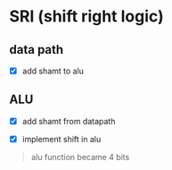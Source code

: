 # SRl (shift right logic)

## data path

- [x] add shamt to alu


## ALU

- [x] add shamt from datapath

- [x] implement shift in alu
>alu function became 4 bits

